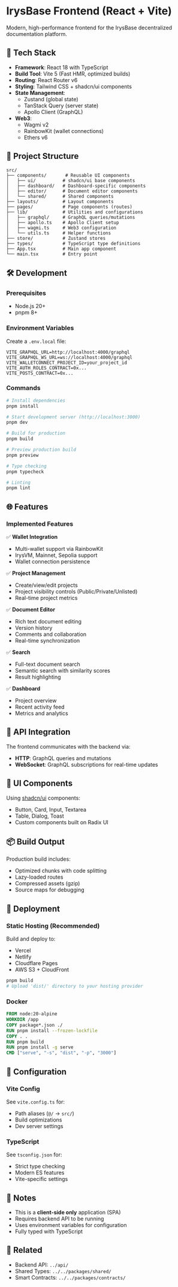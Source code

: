 # IrysBase Frontend (React + Vite)

Modern, high-performance frontend for the IrysBase decentralized documentation platform.

## 🚀 Tech Stack

- **Framework**: React 18 with TypeScript
- **Build Tool**: Vite 5 (Fast HMR, optimized builds)
- **Routing**: React Router v6
- **Styling**: Tailwind CSS + shadcn/ui components
- **State Management**:
  - Zustand (global state)
  - TanStack Query (server state)
  - Apollo Client (GraphQL)
- **Web3**:
  - Wagmi v2
  - RainbowKit (wallet connections)
  - Ethers v6

## 📁 Project Structure

```
src/
├── components/       # Reusable UI components
│   ├── ui/          # shadcn/ui base components
│   ├── dashboard/   # Dashboard-specific components
│   ├── editor/      # Document editor components
│   └── shared/      # Shared components
├── layouts/         # Layout components
├── pages/           # Page components (routes)
├── lib/             # Utilities and configurations
│   ├── graphql/     # GraphQL queries/mutations
│   ├── apollo.ts    # Apollo Client setup
│   ├── wagmi.ts     # Web3 configuration
│   └── utils.ts     # Helper functions
├── store/           # Zustand stores
├── types/           # TypeScript type definitions
├── App.tsx          # Main app component
└── main.tsx         # Entry point
```

## 🛠️ Development

### Prerequisites

- Node.js 20+
- pnpm 8+

### Environment Variables

Create a `.env.local` file:

```env
VITE_GRAPHQL_URL=http://localhost:4000/graphql
VITE_GRAPHQL_WS_URL=ws://localhost:4000/graphql
VITE_WALLETCONNECT_PROJECT_ID=your_project_id
VITE_AUTH_ROLES_CONTRACT=0x...
VITE_POSTS_CONTRACT=0x...
```

### Commands

```bash
# Install dependencies
pnpm install

# Start development server (http://localhost:3000)
pnpm dev

# Build for production
pnpm build

# Preview production build
pnpm preview

# Type checking
pnpm typecheck

# Linting
pnpm lint
```

## 🌐 Features

### Implemented Features

✅ **Wallet Integration**
- Multi-wallet support via RainbowKit
- IrysVM, Mainnet, Sepolia support
- Wallet connection persistence

✅ **Project Management**
- Create/view/edit projects
- Project visibility controls (Public/Private/Unlisted)
- Real-time project metrics

✅ **Document Editor**
- Rich text document editing
- Version history
- Comments and collaboration
- Real-time synchronization

✅ **Search**
- Full-text document search
- Semantic search with similarity scores
- Result highlighting

✅ **Dashboard**
- Project overview
- Recent activity feed
- Metrics and analytics

## 🔌 API Integration

The frontend communicates with the backend via:
- **HTTP**: GraphQL queries and mutations
- **WebSocket**: GraphQL subscriptions for real-time updates

## 🎨 UI Components

Using [shadcn/ui](https://ui.shadcn.com/) components:
- Button, Card, Input, Textarea
- Table, Dialog, Toast
- Custom components built on Radix UI

## 📦 Build Output

Production build includes:
- Optimized chunks with code splitting
- Lazy-loaded routes
- Compressed assets (gzip)
- Source maps for debugging

## 🚢 Deployment

### Static Hosting (Recommended)

Build and deploy to:
- Vercel
- Netlify
- Cloudflare Pages
- AWS S3 + CloudFront

```bash
pnpm build
# Upload 'dist/' directory to your hosting provider
```

### Docker

```dockerfile
FROM node:20-alpine
WORKDIR /app
COPY package*.json ./
RUN pnpm install --frozen-lockfile
COPY . .
RUN pnpm build
RUN pnpm install -g serve
CMD ["serve", "-s", "dist", "-p", "3000"]
```

## 🔧 Configuration

### Vite Config

See `vite.config.ts` for:
- Path aliases (`@/` → `src/`)
- Build optimizations
- Dev server settings

### TypeScript

See `tsconfig.json` for:
- Strict type checking
- Modern ES features
- Vite-specific settings

## 📝 Notes

- This is a **client-side only** application (SPA)
- Requires backend API to be running
- Uses environment variables for configuration
- Fully typed with TypeScript

## 🔗 Related

- Backend API: `../api/`
- Shared Types: `../../packages/shared/`
- Smart Contracts: `../../packages/contracts/`
